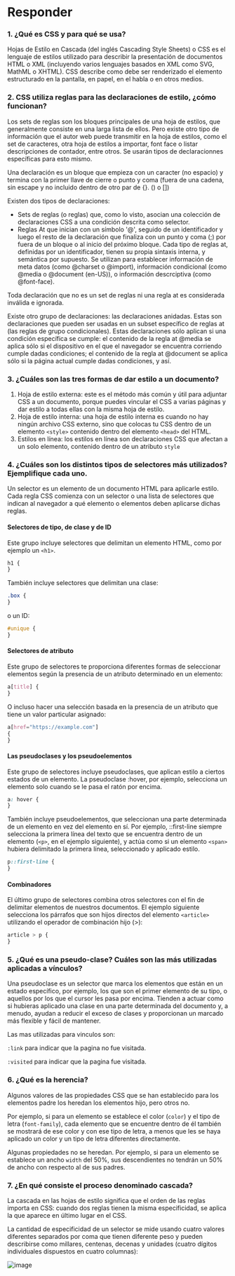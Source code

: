 # Responder

### 1. ¿Qué es CSS y para qué se usa?

Hojas de Estilo en Cascada (del inglés Cascading Style Sheets) o CSS es el lenguaje de estilos utilizado para describir la presentación de documentos HTML o XML (incluyendo varios lenguajes basados en XML como SVG, MathML o XHTML). CSS describe como debe ser renderizado el elemento estructurado en la pantalla, en papel, en el habla o en otros medios.

### 2. CSS utiliza reglas para las declaraciones de estilo, ¿cómo funcionan?

Los sets de reglas son los bloques principales de una hoja de estilos, que generalmente consiste en una larga lista de ellos. Pero existe otro tipo de información que el autor web puede transmitir en la hoja de estilos, como el set de caracteres, otra hoja de estilos a importar, font face o listar descripciones de contador, entre otros. Se usarán tipos de declaracionnes específicas para esto mismo.

Una declaración es un bloque que empieza con un caracter (no espacio) y termina con la primer llave de cierre o punto y coma (fuera de una cadena, sin escape y no incluido dentro de otro par de {}. () o [])

Existen dos tipos de declaraciones:

* Sets de reglas (o reglas) que, como lo visto, asocian una colección de declaraciones CSS a una condición descrita como selector.
* Reglas At que inician con un símbolo '@', seguido de un identificador y luego el resto de la declaración que finaliza con un punto y coma (;) por fuera de un bloque o al inicio del próximo bloque. Cada tipo de reglas at, definidas por un identificador, tienen su propia sintaxis interna, y semántica por supuesto. Se utilizan para establecer información de meta datos (como @charset o @import), información condicional (como @media o @document (en-US)), o información descrciptiva (como @font-face).

Toda declaración que no es un set de reglas ni una regla at es considerada inválida e ignorada.

Existe otro grupo de declaraciones: las declaraciones anidadas. Estas son declaraciones que pueden ser usadas en un subset específico de reglas at (las reglas de grupo condicionales). Estas declaraciones sólo aplican si una condición específica se cumple: el contenido de la regla at @media se aplica sólo si el dispositivo en el que el navegador se encuentra corriendo cumple dadas condiciones; el contenido de la regla at @document se aplica sólo si la página actual cumple dadas condiciones, y así.

### 3. ¿Cuáles son las tres formas de dar estilo a un documento?

1. Hoja de estilo externa: este es el método más común y útil para adjuntar CSS a un documento, porque puedes vincular el CSS a varias páginas y dar estilo a todas ellas con la misma hoja de estilo.
2. Hoja de estilo interna: una hoja de estilo interna es cuando no hay ningún archivo CSS externo, sino que colocas tu CSS dentro de un elemento ```<style>``` contenido dentro del elemento ```<head>``` del HTML.
3. Estilos en línea: los estilos en línea son declaraciones CSS que afectan a un solo elemento, contenido dentro de un atributo ```style```

### 4. ¿Cuáles son los distintos tipos de selectores más utilizados? Ejemplifique cada uno.

Un selector es un elemento de un documento HTML para aplicarle estilo. Cada regla CSS comienza con un selector o una lista de selectores que indican al navegador a qué elemento o elementos deben aplicarse dichas reglas.

#### Selectores de tipo, de clase y de ID

Este grupo incluye selectores que delimitan un elemento HTML, como por ejemplo un ```<h1>```.

```css
h1 {
}
```

También incluye selectores que delimitan una clase:

```css
.box {
}
```

o un ID:

```css
#unique {
}

```

#### Selectores de atributo

Este grupo de selectores te proporciona diferentes formas de seleccionar elementos según la presencia de un atributo determinado en un elemento:

```css
a[title] {
}
```

O incluso hacer una selección basada en la presencia de un atributo que tiene un valor particular asignado:

```css
a[href="https://example.com"]
{
}
```

#### Las pseudoclases y los pseudoelementos

Este grupo de selectores incluye pseudoclases, que aplican estilo a ciertos estados de un elemento. La pseudoclase :hover, por ejemplo, selecciona un elemento solo cuando se le pasa el ratón por encima.

```css
a: hover {
}
```

También incluye pseudoelementos, que seleccionan una parte determinada de un elemento en vez del elemento en sí. Por ejemplo, ::first-line siempre selecciona la primera línea del texto que se encuentra dentro de un elemento (```<p>```, en el ejemplo siguiente), y actúa como si un elemento ```<span>``` hubiera delimitado la primera línea, seleccionado y aplicado estilo.

```css
p::first-line {
}
```

#### Combinadores

El último grupo de selectores combina otros selectores con el fin de delimitar elementos de nuestros documentos. El ejemplo siguiente selecciona los párrafos que son hijos directos del elemento ```<article>``` utilizando el operador de combinación hijo (>):

```css
article > p {
}
```

### 5. ¿Qué es una pseudo-clase? Cuáles son las más utilizadas aplicadas a vínculos?

Una pseudoclase es un selector que marca los elementos que están en un estado específico, por ejemplo, los que son el primer elemento de su tipo, o aquellos por los que el cursor les pasa por encima. Tienden a actuar como si hubieras aplicado una clase en una parte determinada del documento y, a menudo, ayudan a reducir el exceso de clases y proporcionan un marcado más flexible y fácil de mantener.

Las mas utilizadas para vinculos son:

```:link``` para indicar que la pagina no fue visitada.

```:visited``` para indicar que la pagina fue visitada.

### 6. ¿Qué es la herencia?

Algunos valores de las propiedades CSS que se han establecido para los elementos padre los heredan los elementos hijo, pero otros no.

Por ejemplo, si para un elemento se establece el color (```color```) y el tipo de letra (```font-family```), cada elemento que se encuentre dentro de él también se mostrará de ese color y con ese tipo de letra, a menos que les se haya aplicado un color y un tipo de letra diferentes directamente.

Algunas propiedades no se heredan. Por ejemplo, si para un elemento se establece un ancho ```width``` del 50%, sus descendientes no tendrán un 50% de ancho con respecto al de sus padres.

### 7. ¿En qué consiste el proceso denominado cascada?

La cascada en las hojas de estilo significa que el orden de las reglas importa en CSS: cuando dos reglas tienen la misma especificidad, se aplica la que aparece en último lugar en el CSS.

La cantidad de especificidad de un selector se mide usando cuatro valores diferentes separados por coma que tienen diferente peso y pueden describirse como millares, centenas, decenas y unidades (cuatro dígitos individuales dispuestos en cuatro columnas):

![image](https://res.cloudinary.com/practicaldev/image/fetch/s--Q7AjHHJ9--/c_limit%2Cf_auto%2Cfl_progressive%2Cq_auto%2Cw_880/https://dev-to-uploads.s3.amazonaws.com/uploads/articles/hhf8sfgmd2w72c7yp8o3.png)
